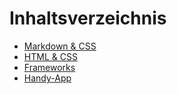 # Inhaltsverzeichnis

* [Markdown & CSS](01_Markdown_und_CSS.md)
* [HTML & CSS](02_HTML_und_CSS.md)
* [Frameworks](03_Framework.md)
* [Handy-App](04_Handy-App.md)
